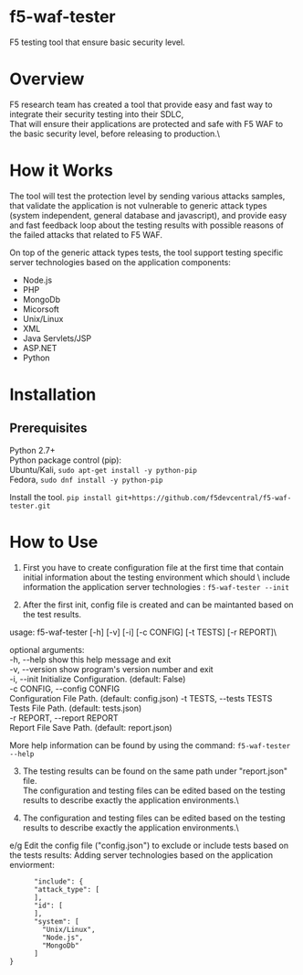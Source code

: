 # f5-waf-tester
F5 testing tool that ensure basic security level.

# Overview

F5 research team has created a tool that provide easy and fast way to integrate their security testing into their SDLC,\
That will ensure their applications are protected and safe with F5 WAF to the basic security level, before releasing to production.\

# How it Works

The tool will test the protection level by sending various attacks samples, that validate the application is not vulnerable to generic attack types (system independent, general database and javascript), and provide easy and fast feedback loop about the testing results with possible reasons of the failed attacks that related to F5 WAF.

On top of the generic attack types tests, the tool support testing specific server technologies based on the application components:

- Node.js
- PHP
- MongoDb
- Micorsoft
- Unix/Linux
- XML
- Java Servlets/JSP
- ASP.NET
- Python

# Installation

## Prerequisites

Python 2.7+\
Python package control (pip):\
Ubuntu/Kali, ```sudo apt-get install -y python-pip```  
Fedora, ```sudo dnf install -y python-pip``` 

Install the tool. ```pip install git+https://github.com/f5devcentral/f5-waf-tester.git```  

# How to Use

1. First you have to create configuration file at the first time that contain initial information about the testing environment which should \ include information the application server technologies :  ```f5-waf-tester --init``` 

2. After the first init, config file is created and can be maintanted based on the test results.

usage: f5-waf-tester [-h] [-v] [-i] [-c CONFIG] [-t TESTS] [-r REPORT]\

optional arguments:\
  -h, --help            show this help message and exit\
  -v, --version         show program's version number and exit\
  -i, --init            Initialize Configuration. (default: False)\
  -c CONFIG, --config CONFIG\
                        Configuration File Path. (default: config.json)
  -t TESTS, --tests TESTS\
                        Tests File Path. (default: tests.json)\
  -r REPORT, --report REPORT\
                        Report File Save Path. (default: report.json)
                        

More help information can be found by using the command:  ```f5-waf-tester --help``` 

3. The testing results can be found on the same path under "report.json" file.\
The configuration and testing files can be edited based on the testing results to describe exactly the application environments.\

4. The configuration and testing files can be edited based on the testing results to describe exactly the application environments.\

e/g Edit the config file ("config.json") to exclude or include tests based on the tests results:
Adding server technologies based on the application enviorment:

```}
      "include": {
      "attack_type": [
      ], 
      "id": [
      ], 
      "system": [
        "Unix/Linux", 
        "Node.js", 
        "MongoDb"
      ]
}
```


 

